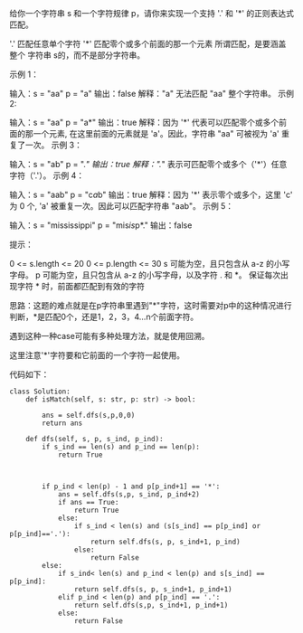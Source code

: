 给你一个字符串 s 和一个字符规律 p，请你来实现一个支持 '.' 和 '*' 的正则表达式匹配。

'.' 匹配任意单个字符
'*' 匹配零个或多个前面的那一个元素
所谓匹配，是要涵盖 整个 字符串 s的，而不是部分字符串。

 
示例 1：

输入：s = "aa" p = "a"
输出：false
解释："a" 无法匹配 "aa" 整个字符串。
示例 2:

输入：s = "aa" p = "a*"
输出：true
解释：因为 '*' 代表可以匹配零个或多个前面的那一个元素, 在这里前面的元素就是 'a'。因此，字符串 "aa" 可被视为 'a' 重复了一次。
示例 3：

输入：s = "ab" p = ".*"
输出：true
解释：".*" 表示可匹配零个或多个（'*'）任意字符（'.'）。
示例 4：

输入：s = "aab" p = "c*a*b"
输出：true
解释：因为 '*' 表示零个或多个，这里 'c' 为 0 个, 'a' 被重复一次。因此可以匹配字符串 "aab"。
示例 5：

输入：s = "mississippi" p = "mis*is*p*."
输出：false
 

提示：

0 <= s.length <= 20
0 <= p.length <= 30
s 可能为空，且只包含从 a-z 的小写字母。
p 可能为空，且只包含从 a-z 的小写字母，以及字符 . 和 *。
保证每次出现字符 * 时，前面都匹配到有效的字符


思路：这题的难点就是在p字符串里遇到"*"字符，这时需要对p中的这种情况进行判断，*是匹配0个，还是1，2，3，4...n个前面字符。

遇到这种一种case可能有多种处理方法，就是使用回溯。

这里注意'*'字符要和它前面的一个字符一起使用。

代码如下：
```
class Solution:
    def isMatch(self, s: str, p: str) -> bool:

        ans = self.dfs(s,p,0,0)
        return ans
    
    def dfs(self, s, p, s_ind, p_ind):
        if s_ind == len(s) and p_ind == len(p):
            return True
        


        if p_ind < len(p) - 1 and p[p_ind+1] == '*':
            ans = self.dfs(s,p, s_ind, p_ind+2)
            if ans == True:
                return True
            else:
                if s_ind < len(s) and (s[s_ind] == p[p_ind] or p[p_ind]=='.'):
                    return self.dfs(s, p, s_ind+1, p_ind)
                else:
                    return False
        else:
            if s_ind< len(s) and p_ind < len(p) and s[s_ind] == p[p_ind]:
                return self.dfs(s, p, s_ind+1, p_ind+1)
            elif p_ind < len(p) and p[p_ind] == '.':
                return self.dfs(s,p, s_ind+1, p_ind+1)
            else:
                return False
```
